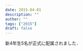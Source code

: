 ```yaml
---
date: 2015-04-01
description: ""
auther: ""
tags: ["2015"]
draft: false
---
```

新4年生5名が正式に配属されました．
<!--more-->
